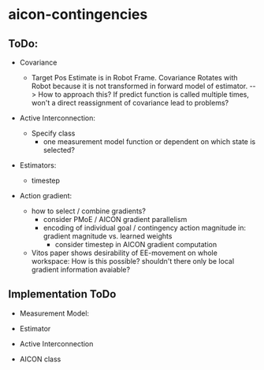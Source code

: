 # aicon-contingencies

## ToDo:

- Covariance
    - Target Pos Estimate is in Robot Frame. Covariance Rotates with Robot because it is not transformed in forward model of estimator. --> How to approach this? If predict function is called multiple times, won't a direct reassignment of covariance lead to problems?

- Active Interconnection:
    - Specify class
        - one measurement model function or dependent on which state is selected?

- Estimators:
    - timestep

- Action gradient:
    - how to select / combine gradients?
        - consider PMoE / AICON gradient parallelism
        - encoding of individual goal / contingency action magnitude in: gradient magnitude vs. learned weights
            - consider timestep in AICON gradient computation
    - Vitos paper shows desirability of EE-movement on whole workspace: How is this possible? shouldn't there only be local gradient information avaiable?

## Implementation ToDo

- Measurement Model:


- Estimator


- Active Interconnection


- AICON class